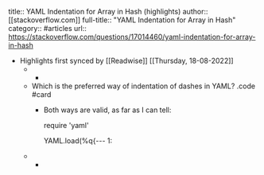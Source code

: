 title:: YAML Indentation for Array in Hash (highlights)
author:: [[stackoverflow.com]]
full-title:: "YAML Indentation for Array in Hash"
category:: #articles
url:: https://stackoverflow.com/questions/17014460/yaml-indentation-for-array-in-hash

- Highlights first synced by [[Readwise]] [[Thursday, 18-08-2022]]
	- -
	- Which is the preferred way of indentation of dashes in YAML? .code #card
		- Both ways are valid, as far as I can tell:
		  
		  require 'yaml'
		  
		  YAML.load(%q{--- 
		  1:
	- -